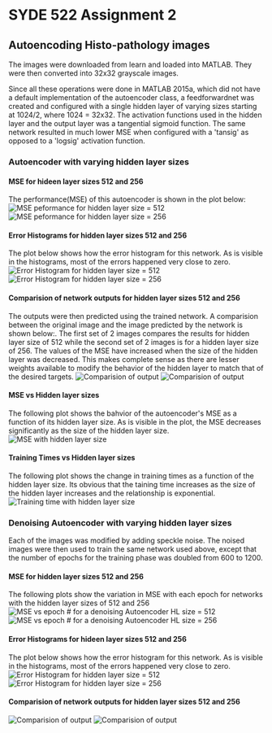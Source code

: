 # SYDE 522 Assignment 2
## Autoencoding Histo-pathology images
The images were downloaded from learn and loaded into MATLAB. They were then converted into 32x32 grayscale images. 

Since all these operations were done in MATLAB 2015a, which did not have a default implementation of the autoencoder class, a feedforwardnet was created and configured with a single hidden layer of varying sizes starting at 1024/2, where 1024 = 32x32. The activation functions used in the hidden layer and the output layer was a tangential sigmoid function. The same network resulted in much lower MSE when configured with a 'tansig' as opposed to a 'logsig' activation function.
### Autoencoder with varying hidden layer sizes

#### MSE for hideen layer sizes 512 and 256
The performance(MSE) of this autoencoder is shown in the plot below:
![MSE peformance for hidden layer size = 512](hl_512_mse.png)
![MSE peformance for hidden layer size = 256](hl_256_mse.png)

#### Error Histograms for hidden layer sizes 512 and 256
The plot below shows how the error histogram for this network. As is visible in the histograms, most of the errors happened very close to zero.
![Error Histogram for hidden layer size = 512](hl_512_error.png)
![Error Histogram for hidden layer size = 256](hl_256_error.png)

#### Comparision of network outputs for hidden layer sizes 512 and 256
The outputs were then predicted using the trained network. A comparision between the original image and the image predicted by the network is shown below:. The first set of 2 images compares the results for hidden layer size of 512 while the second set of 2 images is for a hidden layer size of 256. The values of the MSE have increased when the size of the hidden layer was decreased. This makes complete sense as there are lesser weights available to modify the behavior of the hidden layer to match that of the desired targets.
![Comparision of output](hl_512_out_in.png)
![Comparision of output](hl_256_out_in.png)

#### MSE vs Hidden layer sizes
The following plot shows the bahvior of the autoencoder's MSE as a function of its hidden layer size. As is visible in the plot, the MSE decreases significantly as the size of the hidden layer size.
![MSE with hidden layer size](mse_vs_hl.png)

#### Training Times vs Hidden layer sizes
The following plot shows the change in training times as a function of the hidden layer size. Its obvious that the taining time increases as the size of the hidden layer increases and the relationship is exponential.
![Training time with hidden layer size](time_vs_hl.png)

### Denoising Autoencoder with varying hidden layer sizes
Each of the images was modified by adding speckle noise. The noised images were then used to train the same network used above, except that the number of epochs for the training phase was doubled from 600 to 1200. 

#### MSE for hidden layer sizes 512 and 256
The following plots show the variation in MSE with each epoch for networks with the hidden layer sizes of 512 and 256
![MSE vs epoch # for a denoising Autoencoder HL size = 512](noise_hl_512_mse.png)
![MSE vs epoch # for a denoising Autoencoder HL size = 256](noise_hl_256_mse.png)

#### Error Histograms for hideen layer sizes 512 and 256
The plot below shows how the error histogram for this network. As is visible in the histograms, most of the errors happened very close to zero.
![Error Histogram for hidden layer size = 512](noise_hl_512_error.png)
![Error Histogram for hidden layer size = 256](noise_hl_256_error.png)

#### Comparision of network outputs for hidden layer sizes 512 and 256
![Comparision of output](noise_hl_512_out_in.png)
![Comparision of output](noise_hl_256_out_in.png)
